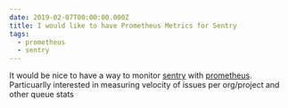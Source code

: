 ```yaml
---
date: 2019-02-07T00:00:00.000Z
title: I would like to have Prometheus Metrics for Sentry
tags:
  - prometheus
  - sentry
---
```


It would be nice to have a way to monitor [sentry] with [prometheus]. Particuarlly interested in measuring velocity of issues per org/project and other queue stats

[prometheus]: https://github.com/prometheus/prometheus
[sentry]: https://sentry.io
